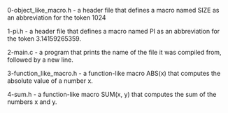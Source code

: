 0-object_like_macro.h - a header file that defines a macro named SIZE as an abbreviation for the token 1024

1-pi.h - a header file that defines a macro named PI as an abbreviation for the token 3.14159265359.

2-main.c - a program that prints the name of the file it was compiled from, followed by a new line.

3-function_like_macro.h - a function-like macro ABS(x) that computes the absolute value of a number x.

4-sum.h - a function-like macro SUM(x, y) that computes the sum of the numbers x and y.


